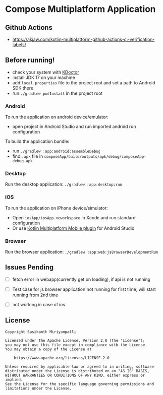 # Compose Multiplatform Application

## Github Actions
- https://akjaw.com/kotlin-multiplatform-github-actions-ci-verification-labels/

## Before running!
- check your system with [KDoctor](https://github.com/Kotlin/kdoctor)
- install JDK 17 on your machine
- add `local.properties` file to the project root and set a path to Android SDK there
- run `./gradlew podInstall` in the project root

### Android
To run the application on android device/emulator:
- open project in Android Studio and run imported android run configuration

To build the application bundle:
- run `./gradlew :app:android:assembleDebug`
- find `.apk` file in `composeApp/build/outputs/apk/debug/composeApp-debug.apk`

### Desktop
Run the desktop application: `./gradlew :app:desktop:run`

### iOS
To run the application on iPhone device/simulator:
- Open `iosApp/iosApp.xcworkspace` in Xcode and run standard configuration
- Or use [Kotlin Multiplatform Mobile plugin](https://plugins.jetbrains.com/plugin/14936-kotlin-multiplatform-mobile) for Android Studio

### Browser
Run the browser application: `./gradlew :app:web:jsBrowserDevelopmentRun`

## Issues Pending

- [ ]  fetch error in webapp(currently get on loading), if api is not running
- [ ]  Test case for js browser application not running for first time, will start running from 2nd time
- [ ]  not working in case of ios


## License

```
Copyright Sasikanth Miriyampalli

Licensed under the Apache License, Version 2.0 (the "License");
you may not use this file except in compliance with the License.
You may obtain a copy of the License at

    https://www.apache.org/licenses/LICENSE-2.0

Unless required by applicable law or agreed to in writing, software
distributed under the License is distributed on an "AS IS" BASIS,
WITHOUT WARRANTIES OR CONDITIONS OF ANY KIND, either express or implied.
See the License for the specific language governing permissions and
limitations under the License.
```